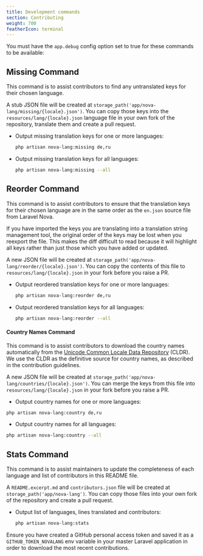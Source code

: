```yaml
---
title: Development commands
section: Contributing
weight: 700
featherIcon: terminal
---
```


You must have the `app.debug` config option set to true for these commands to be available:

## Missing Command

This command is to assist contributors to find any untranslated keys for their chosen language.

A stub JSON file will be created at `storage_path('app/nova-lang/missing/{locale}.json')`. You can copy those keys into the `resources/lang/{locale}.json` language file in your own fork of the repository, translate them and create a pull request.

* Output missing translation keys for one or more languages:
  ```bash
  php artisan nova-lang:missing de,ru
  ```

* Output missing translation keys for all languages:
  ```bash
  php artisan nova-lang:missing --all
  ```

## Reorder Command

This command is to assist contributors to ensure that the translation keys for their chosen language are in the same order as the `en.json` source file from Laravel Nova.

If you have imported the keys you are translating into a translation string management tool, the original order of the keys may be lost when you reexport the file. This makes the diff difficult to read because it will highlight all keys rather than just those which you have added or updated.

A new JSON file will be created at `storage_path('app/nova-lang/reorder/{locale}.json')`. You can copy the contents of this file to `resources/lang/{locale}.json` in your fork before you raise a PR.

* Output reordered translation keys for one or more languages:
  ```bash
  php artisan nova-lang:reorder de,ru
  ```

* Output reordered translation keys for all languages:
  ```bash
  php artisan nova-lang:reorder --all
  ```

#### Country Names Command

This command is to assist contributors to download the country names automatically from the [Unicode Common Locale Data Repository](http://cldr.unicode.org/translation/displaynames/country-names) (CLDR). We use the CLDR as the definitive source for country names, as described in the contribution guidelines.

A new JSON file will be created at `storage_path('app/nova-lang/countries/{locale}.json')`. You can merge the keys from this file into `resources/lang/{locale}.json` in your fork before you raise a PR.

* Output country names for one or more languages:
```bash
php artisan nova-lang:country de,ru
```

* Output country names for all languages:
```bash
php artisan nova-lang:country --all
```

## Stats Command

This command is to assist maintainers to update the completeness of each language and list of contributors in this README file.

A `README.excerpt.md` and `contributors.json` file will be created at `storage_path('app/nova-lang')`. You can copy those files into your own fork of the repository and create a pull request.

* Output list of languages, lines translated and contributors:
  ```bash
  php artisan nova-lang:stats
  ```

Ensure you have created a GitHub personal access token and saved it as a `GITHUB_TOKEN_NOVALANG` env variable in your master Laravel application in order to download the most recent contributions.